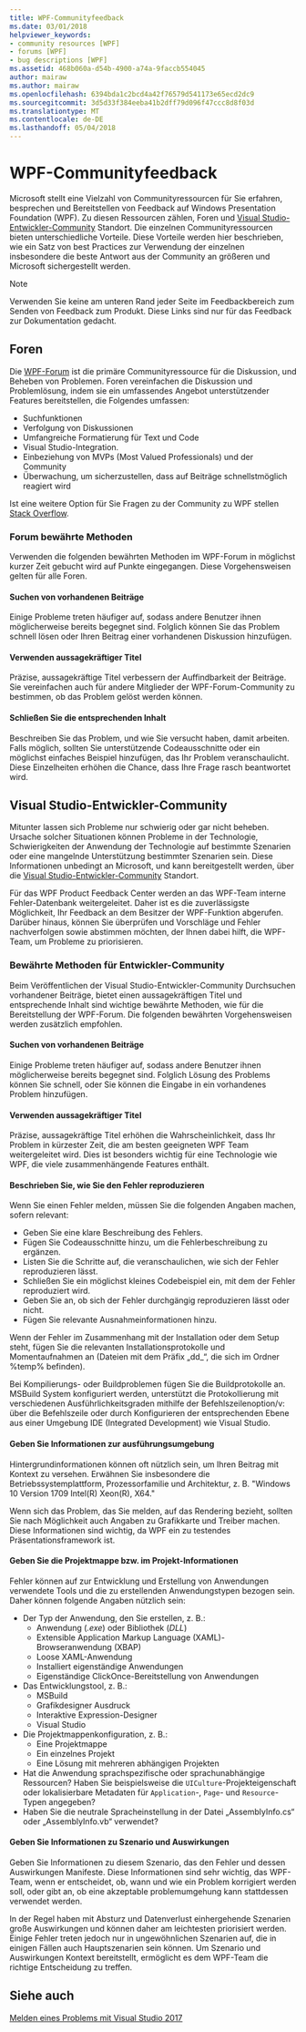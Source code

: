 ```yaml
---
title: WPF-Communityfeedback
ms.date: 03/01/2018
helpviewer_keywords:
- community resources [WPF]
- forums [WPF]
- bug descriptions [WPF]
ms.assetid: 468b060a-d54b-4900-a74a-9faccb554045
author: mairaw
ms.author: mairaw
ms.openlocfilehash: 6394bda1c2bcd4a42f76579d541173e65ecd2dc9
ms.sourcegitcommit: 3d5d33f384eeba41b2dff79d096f47ccc8d8f03d
ms.translationtype: MT
ms.contentlocale: de-DE
ms.lasthandoff: 05/04/2018
---
```

# <a name="wpf-community-feedback"></a>WPF-Communityfeedback

Microsoft stellt eine Vielzahl von Communityressourcen für Sie erfahren, besprechen und Bereitstellen von Feedback auf Windows Presentation Foundation (WPF). Zu diesen Ressourcen zählen, Foren und [Visual Studio-Entwickler-Community](https://developercommunity.visualstudio.com/) Standort. Die einzelnen Communityressourcen bieten unterschiedliche Vorteile. Diese Vorteile werden hier beschrieben, wie ein Satz von best Practices zur Verwendung der einzelnen insbesondere die beste Antwort aus der Community an größeren und Microsoft sichergestellt werden.

> [!NOTE]
> Verwenden Sie keine am unteren Rand jeder Seite im Feedbackbereich zum Senden von Feedback zum Produkt. Diese Links sind nur für das Feedback zur Dokumentation gedacht.

## <a name="forums"></a>Foren

Die [WPF-Forum](https://social.msdn.microsoft.com/Forums/vstudio/en-US/home?forum=wpf) ist die primäre Communityressource für die Diskussion, und Beheben von Problemen. Foren vereinfachen die Diskussion und Problemlösung, indem sie ein umfassendes Angebot unterstützender Features bereitstellen, die Folgendes umfassen:

- Suchfunktionen
- Verfolgung von Diskussionen
- Umfangreiche Formatierung für Text und Code
- Visual Studio-Integration.
- Einbeziehung von MVPs (Most Valued Professionals) und der Community
- Überwachung, um sicherzustellen, dass auf Beiträge schnellstmöglich reagiert wird

Ist eine weitere Option für Sie Fragen zu der Community zu WPF stellen [Stack Overflow](https://stackoverflow.com/questions/tagged/wpf).

### <a name="forum-best-practices"></a>Forum bewährte Methoden

Verwenden die folgenden bewährten Methoden im WPF-Forum in möglichst kurzer Zeit gebucht wird auf Punkte eingegangen. Diese Vorgehensweisen gelten für alle Foren.

#### <a name="search-existing-posts"></a>Suchen von vorhandenen Beiträge

Einige Probleme treten häufiger auf, sodass andere Benutzer ihnen möglicherweise bereits begegnet sind. Folglich können Sie das Problem schnell lösen oder Ihren Beitrag einer vorhandenen Diskussion hinzufügen.

#### <a name="use-meaningful-titles"></a>Verwenden aussagekräftiger Titel

Präzise, aussagekräftige Titel verbessern der Auffindbarkeit der Beiträge. Sie vereinfachen auch für andere Mitglieder der WPF-Forum-Community zu bestimmen, ob das Problem gelöst werden können.

#### <a name="include-appropriate-content"></a>Schließen Sie die entsprechenden Inhalt

Beschreiben Sie das Problem, und wie Sie versucht haben, damit arbeiten. Falls möglich, sollten Sie unterstützende Codeausschnitte oder ein möglichst einfaches Beispiel hinzufügen, das Ihr Problem veranschaulicht. Diese Einzelheiten erhöhen die Chance, dass Ihre Frage rasch beantwortet wird.

## <a name="visual-studio-developer-community"></a>Visual Studio-Entwickler-Community

Mitunter lassen sich Probleme nur schwierig oder gar nicht beheben. Ursache solcher Situationen können Probleme in der Technologie, Schwierigkeiten der Anwendung der Technologie auf bestimmte Szenarien oder eine mangelnde Unterstützung bestimmter Szenarien sein. Diese Informationen unbedingt an Microsoft, und kann bereitgestellt werden, über die [Visual Studio-Entwickler-Community](https://developercommunity.visualstudio.com/) Standort.

Für das WPF Product Feedback Center werden an das WPF-Team interne Fehler-Datenbank weitergeleitet. Daher ist es die zuverlässigste Möglichkeit, Ihr Feedback an dem Besitzer der WPF-Funktion abgerufen. Darüber hinaus, können Sie überprüfen und Vorschläge und Fehler nachverfolgen sowie abstimmen möchten, der Ihnen dabei hilft, die WPF-Team, um Probleme zu priorisieren.

### <a name="developer-community-best-practices"></a>Bewährte Methoden für Entwickler-Community

Beim Veröffentlichen der Visual Studio-Entwickler-Community Durchsuchen vorhandener Beiträge, bietet einen aussagekräftigen Titel und entsprechende Inhalt sind wichtige bewährte Methoden, wie für die Bereitstellung der WPF-Forum. Die folgenden bewährten Vorgehensweisen werden zusätzlich empfohlen.

#### <a name="search-existing-posts"></a>Suchen von vorhandenen Beiträge

Einige Probleme treten häufiger auf, sodass andere Benutzer ihnen möglicherweise bereits begegnet sind. Folglich Lösung des Problems können Sie schnell, oder Sie können die Eingabe in ein vorhandenes Problem hinzufügen.

#### <a name="use-meaningful-titles"></a>Verwenden aussagekräftiger Titel

Präzise, aussagekräftige Titel erhöhen die Wahrscheinlichkeit, dass Ihr Problem in kürzester Zeit, die am besten geeigneten WPF Team weitergeleitet wird. Dies ist besonders wichtig für eine Technologie wie WPF, die viele zusammenhängende Features enthält.

#### <a name="describe-how-to-reproduce-your-bug"></a>Beschrieben Sie, wie Sie den Fehler reproduzieren

Wenn Sie einen Fehler melden, müssen Sie die folgenden Angaben machen, sofern relevant:

- Geben Sie eine klare Beschreibung des Fehlers.
- Fügen Sie Codeausschnitte hinzu, um die Fehlerbeschreibung zu ergänzen.
- Listen Sie die Schritte auf, die veranschaulichen, wie sich der Fehler reproduzieren lässt.
- Schließen Sie ein möglichst kleines Codebeispiel ein, mit dem der Fehler reproduziert wird.
- Geben Sie an, ob sich der Fehler durchgängig reproduzieren lässt oder nicht.
- Fügen Sie relevante Ausnahmeinformationen hinzu.

 Wenn der Fehler im Zusammenhang mit der Installation oder dem Setup steht, fügen Sie die relevanten Installationsprotokolle und Momentaufnahmen an (Dateien mit dem Präfix „dd_“, die sich im Ordner %temp% befinden).

 Bei Kompilierungs- oder Buildproblemen fügen Sie die Buildprotokolle an. MSBuild System konfiguriert werden, unterstützt die Protokollierung mit verschiedenen Ausführlichkeitsgraden mithilfe der Befehlszeilenoption/v: über die Befehlszeile oder durch Konfigurieren der entsprechenden Ebene aus einer Umgebung IDE (Integrated Development) wie Visual Studio.

#### <a name="provide-environment-information"></a>Geben Sie Informationen zur ausführungsumgebung

Hintergrundinformationen können oft nützlich sein, um Ihren Beitrag mit Kontext zu versehen. Erwähnen Sie insbesondere die Betriebssystemplattform, Prozessorfamilie und Architektur, z. B. "Windows 10 Version 1709 Intel(R) Xeon(R), X64."

Wenn sich das Problem, das Sie melden, auf das Rendering bezieht, sollten Sie nach Möglichkeit auch Angaben zu Grafikkarte und Treiber machen. Diese Informationen sind wichtig, da WPF ein zu testendes Präsentationsframework ist.

#### <a name="provide-solution-or-project-information"></a>Geben Sie die Projektmappe bzw. im Projekt-Informationen

Fehler können auf zur Entwicklung und Erstellung von Anwendungen verwendete Tools und die zu erstellenden Anwendungstypen bezogen sein. Daher können folgende Angaben nützlich sein:

- Der Typ der Anwendung, den Sie erstellen, z. B.:
  - Anwendung (*.exe*) oder Bibliothek (*DLL*)
  - Extensible Application Markup Language (XAML)-Browseranwendung (XBAP)
  - Loose XAML-Anwendung
  - Installiert eigenständige Anwendungen
  - Eigenständige ClickOnce-Bereitstellung von Anwendungen
- Das Entwicklungstool, z. B.:
  - MSBuild
  - Grafikdesigner Ausdruck
  - Interaktive Expression-Designer
  - Visual Studio
- Die Projektmappenkonfiguration, z. B.:
  - Eine Projektmappe
  - Ein einzelnes Projekt
  - Eine Lösung mit mehreren abhängigen Projekten
- Hat die Anwendung sprachspezifische oder sprachunabhängige Ressourcen? Haben Sie beispielsweise die `UICulture`-Projekteigenschaft oder lokalisierbare Metadaten für `Application`-, `Page`- und `Resource`-Typen angegeben?
- Haben Sie die neutrale Spracheinstellung in der Datei „AssemblyInfo.cs“ oder „AssemblyInfo.vb“ verwendet?

#### <a name="provide-scenario-and-impact-information"></a>Geben Sie Informationen zu Szenario und Auswirkungen

Geben Sie Informationen zu diesem Szenario, das den Fehler und dessen Auswirkungen Manifeste. Diese Informationen sind sehr wichtig, das WPF-Team, wenn er entscheidet, ob, wann und wie ein Problem korrigiert werden soll, oder gibt an, ob eine akzeptable problemumgehung kann stattdessen verwendet werden.

In der Regel haben mit Absturz und Datenverlust einhergehende Szenarien große Auswirkungen und können daher am leichtesten priorisiert werden. Einige Fehler treten jedoch nur in ungewöhnlichen Szenarien auf, die in einigen Fällen auch Hauptszenarien sein können. Um Szenario und Auswirkungen Kontext bereitstellt, ermöglicht es dem WPF-Team die richtige Entscheidung zu treffen.

## <a name="see-also"></a>Siehe auch

[Melden eines Problems mit Visual Studio 2017](/visualstudio/ide/how-to-report-a-problem-with-visual-studio-2017)
